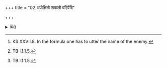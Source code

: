 +++
title = "02 अप्रोक्षितौ शकलौ बहिर्वेदि"

+++

<details><summary>थिते</summary>

2. (The Adhvaryu and the Pratiprasthātr̥) throw away outside the altar the two splinters on which water was not sprinkled, with nirastau śaṇḍāmarkau along with N.N.[^1] Or the Adhvaryu (throws) while thinking about the enemy in the mind, with nirastaḥ śaṇḍaḥa[^2]... and the Pratiprasthātr̥ with nirasto markaḥ....[^3]   

[^1]: KS XXVII.8. In the formula one has to utter the name of the enemy.  

[^2]: TB I.1.1.5.  

[^3]: TB I.1.1.5.  
</details>

